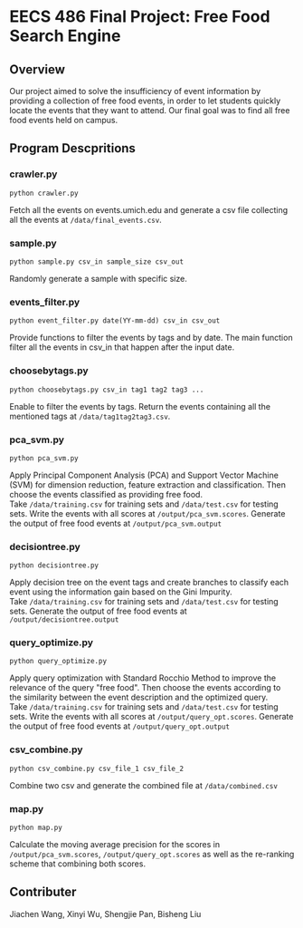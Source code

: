 # EECS 486 Final Project: Free Food Search Engine

## Overview
Our project aimed to solve the insufficiency of event information by providing a collection of free food events, in order to let students quickly locate the events that they want to attend. Our final goal was to find all free food events held on campus. 

## Program Descpritions
### crawler.py
```
python crawler.py
```
Fetch all the events on events.umich.edu and generate a csv file collecting all the events at ```/data/final_events.csv```.

### sample.py
```
python sample.py csv_in sample_size csv_out
```
Randomly generate a sample with specific size.

### events_filter.py
```
python event_filter.py date(YY-mm-dd) csv_in csv_out
```
Provide functions to filter the events by tags and by date. The main function filter all the events in csv_in that happen after the input date.

### choosebytags.py
```
python choosebytags.py csv_in tag1 tag2 tag3 ...
```
Enable to filter the events by tags. Return the events containing all the mentioned tags at ```/data/tag1tag2tag3.csv```. 

### pca_svm.py
```
python pca_svm.py
```
Apply Principal Component Analysis (PCA) and Support Vector Machine (SVM) for dimension reduction, feature extraction and classification. Then choose the events classified as providing free food.    
Take ```/data/training.csv``` for training sets and ```/data/test.csv``` for testing sets. Write the events with all scores at ```/output/pca_svm.scores```. Generate the output of free food events at ```/output/pca_svm.output```

### decisiontree.py
```
python decisiontree.py
```
Apply decision tree on the event tags and create branches to classify each event using the information gain based on the Gini Impurity.   
Take ```/data/training.csv``` for training sets and ```/data/test.csv``` for testing sets. Generate the output of free food events at ```/output/decisiontree.output```

### query_optimize.py
```
python query_optimize.py
```
Apply query optimization with Standard Rocchio Method to improve the relevance of the query "free food". Then choose the events according to the similarity between the event description and the optimized query.    
Take ```/data/training.csv``` for training sets and ```/data/test.csv``` for testing sets. Write the events with all scores at ```/output/query_opt.scores```. Generate the output of free food events at ```/output/query_opt.output```

### csv_combine.py
```
python csv_combine.py csv_file_1 csv_file_2
```
Combine two csv and generate the combined file at ```/data/combined.csv```

### map.py
```
python map.py
```
Calculate the moving average precision for the scores in ```/output/pca_svm.scores```, ```/output/query_opt.scores```  as well as the re-ranking scheme that combining both scores. 

## Contributer

Jiachen Wang, Xinyi Wu, Shengjie Pan, Bisheng Liu
